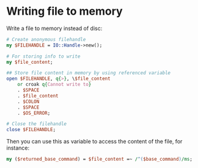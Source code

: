# Writing file to memory
Write a file to memory instead of disc:
```Perl
# Create anonymous filehandle
my $FILEHANDLE = IO::Handle->new();

# For storing info to write
my $file_content;

## Store file content in memory by using referenced variable
open $FILEHANDLE, q{>}, \$file_content
    or croak q{Cannot write to}
    . $SPACE
    . $file_content
    . $COLON
    . $SPACE
    . $OS_ERROR;

# Close the filehandle
close $FILEHANDLE;
```

Then you can use this as variable to access the content of the file, for instance:
```Perl
my ($returned_base_command) = $file_content =~ /^($base_command)/ms;
```

